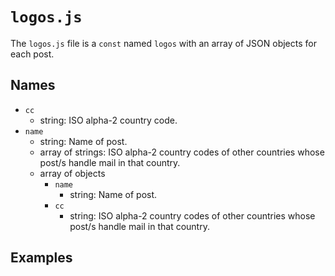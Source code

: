 # `logos.js`
The `logos.js` file is a `const` named `logos` with an array of JSON objects for each post.
## Names
- `cc`
  - string: ISO alpha-2 country code.
- `name`
  - string: Name of post.
  - array of strings: ISO alpha-2 country codes of other countries whose post/s handle mail in that country.
  - array of objects
    - `name`
      - string: Name of post.
    - `cc`
      - string: ISO alpha-2 country codes of other countries whose post/s handle mail in that country.

## Examples
